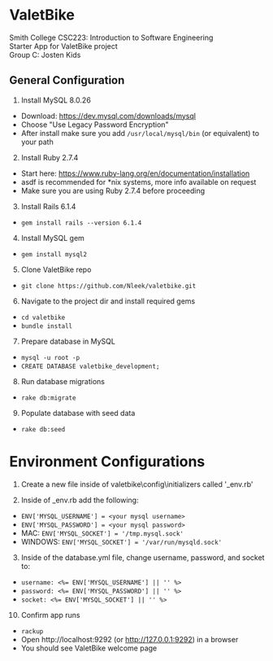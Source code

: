 # ValetBike

Smith College CSC223: Introduction to Software Engineering\
Starter App for ValetBike project\
Group C: Josten Kids

## General Configuration
1. Install MySQL 8.0.26
* Download: https://dev.mysql.com/downloads/mysql
* Choose "Use Legacy Password Encryption"
* After install make sure you add `/usr/local/mysql/bin` (or equivalent) to your path

2. Install Ruby 2.7.4
* Start here: https://www.ruby-lang.org/en/documentation/installation
* asdf is recommended for *nix systems, more info available on request
* Make sure you are using Ruby 2.7.4 before proceeding

3. Install Rails 6.1.4
* `gem install rails --version 6.1.4`

4. Install MySQL gem
* `gem install mysql2`

5. Clone ValetBike repo
* `git clone https://github.com/Nleek/valetbike.git`

6. Navigate to the project dir and install required gems
* `cd valetbike`
* `bundle install`

7. Prepare database in MySQL
* `mysql -u root -p`
* `CREATE DATABASE valetbike_development;`

8. Run database migrations
* `rake db:migrate`

9. Populate database with seed data
* `rake db:seed`

# Environment Configurations
1. Create a new file inside of valetbike\config\initializers called '_env.rb'

2. Inside of _env.rb add the following:
* `ENV['MYSQL_USERNAME'] = <your mysql username>`
* `ENV['MYSQL_PASSWORD'] = <your mysql password>`
* MAC: `ENV['MYSQL_SOCKET'] = '/tmp.mysql.sock'` 
* WINDOWS: `ENV['MYSQL_SOCKET'] = '/var/run/mysqld.sock'`

3. Inside of the database.yml file, change username, password, and socket to:
* `username: <%= ENV['MYSQL_USERNAME'] || '' %>`
* `password: <%= ENV['MYSQL_PASSWORD'] || '' %>`
* `socket: <%= ENV['MYSQL_SOCKET'] || '' %>`

10. Confirm app runs
* `rackup`
* Open http://localhost:9292 (or http://127.0.0.1:9292) in a browser
* You should see ValetBike welcome page
